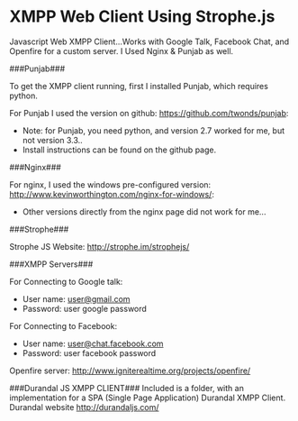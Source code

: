 XMPP Web Client Using Strophe.js
=====================

Javascript Web XMPP Client...Works with Google Talk, Facebook Chat, and Openfire for a custom server.
I Used Nginx &amp; Punjab as well.

###Punjab###

To get the XMPP client running, first I installed Punjab, which requires python. 

For Punjab I used the version on github: https://github.com/twonds/punjab: 

- Note: for Punjab, you need python, and version 2.7 worked for me, but not version 3.3..
- Install instructions can be found on the github page.

###Nginx###

For nginx, I used the windows pre-configured version: http://www.kevinworthington.com/nginx-for-windows/:
- Other versions directly from the nginx page did not work for me...

###Strophe###

Strophe JS Website: http://strophe.im/strophejs/

###XMPP Servers###

For Connecting to Google talk:
- User name: user@gmail.com
- Password: user google password

For Connecting to Facebook:
- User name: user@chat.facebook.com
- Password: user facebook password

Openfire server: http://www.igniterealtime.org/projects/openfire/

###Durandal JS XMPP CLIENT###
Included is a folder, with an implementation for a SPA (Single Page Application) Durandal XMPP Client. Durandal website http://durandaljs.com/
